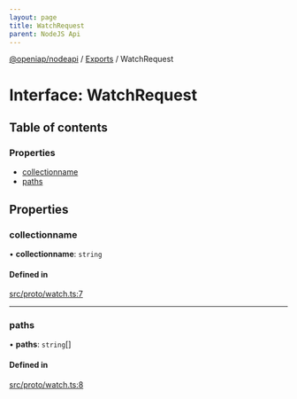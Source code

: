 ```yaml
---
layout: page
title: WatchRequest
parent: NodeJS Api
---
```

[@openiap/nodeapi](../README.html) / [Exports](../modules.html) / WatchRequest

# Interface: WatchRequest

## Table of contents

### Properties

- [collectionname](WatchRequest.html#collectionname)
- [paths](WatchRequest.html#paths)

## Properties

### collectionname

• **collectionname**: `string`

#### Defined in

[src/proto/watch.ts:7](https://github.com/openiap/nodeapi/blob/a6b5438/src/proto/watch.ts#L7)

___

### paths

• **paths**: `string`[]

#### Defined in

[src/proto/watch.ts:8](https://github.com/openiap/nodeapi/blob/a6b5438/src/proto/watch.ts#L8)
